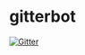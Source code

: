 # gitterbot

[![Gitter](https://badges.gitter.im/xsota/gitterbot.svg)](https://gitter.im/xsota/gitterbot?utm_source=badge&utm_medium=badge&utm_campaign=pr-badge&utm_content=badge)